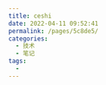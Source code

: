 ```yaml
---
title: ceshi
date: 2022-04-11 09:52:41
permalink: /pages/5c8de5/
categories:
  - 技术
  - 笔记
tags:
  - 
---
```

